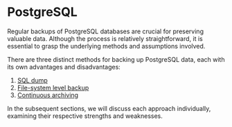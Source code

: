 # PostgreSQL

Regular backups of PostgreSQL databases are crucial for preserving valuable data. Although the process is relatively straightforward, it is essential to grasp the underlying methods and assumptions involved.

There are three distinct methods for backing up PostgreSQL data, each with its own advantages and disadvantages:

1. [SQL dump](sql-dump.md)
2. [File-system level backup](file-system-level-backup.md)
3. [Continuous archiving](continuous-archiving-and-point-in-time-recovery-pitr.md)

In the subsequent sections, we will discuss each approach individually, examining their respective strengths and weaknesses.

